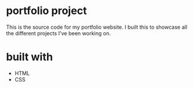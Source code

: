 # portfolio project

This is the source code for my portfolio website. I built this to showcase all the different projects I've been working on.

# built with

* HTML
* CSS
